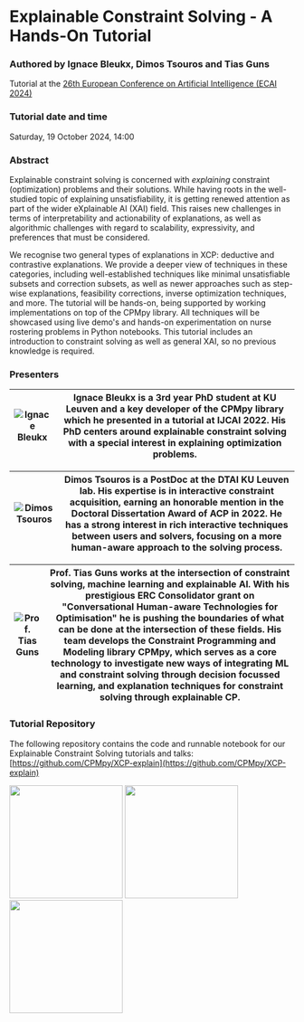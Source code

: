 # Explainable Constraint Solving - A Hands-On Tutorial

### Authored by Ignace Bleukx, Dimos Tsouros and Tias Guns

Tutorial at the [26th European Conference on Artificial Intelligence (ECAI 2024)](https://www.ecai2024.eu/)

### Tutorial date and time
Saturday, 19 October 2024, 14:00

### Abstract
Explainable constraint solving is concerned with *explaining* constraint (optimization) problems and their solutions. While having roots in the well-studied topic of explaining unsatisfiability, it is getting renewed attention as part of the wider eXplainable AI (XAI) field. 
This raises new challenges in terms of interpretability and actionability of explanations, as well as algorithmic challenges with regard to scalability, expressivity, and preferences that must be considered.

We recognise two general types of explanations in XCP: deductive and contrastive explanations. 
We provide a deeper view of techniques in these categories, including well-established techniques like minimal unsatisfiable subsets and correction subsets, as well as newer approaches such as step-wise explanations, feasibility corrections, inverse optimization techniques, and more. 
The tutorial will be hands-on, being supported by working implementations on top of the CPMpy library. 
All techniques will be showcased using live demo's and hands-on experimentation on nurse rostering problems in Python notebooks. 
This tutorial includes an introduction to constraint solving as well as general XAI, so no previous knowledge is required.

### Presenters

| ![Ignace Bleukx](https://cp2023.a4cp.org/images/speakers/ignace_cropped.jpg) | **Ignace Bleukx** is a 3rd year PhD student at KU Leuven and a key developer of the CPMpy library which he presented in a tutorial at IJCAI 2022. His PhD centers around explainable constraint solving with a special interest in explaining optimization problems. |
|:----------------------------------------------------------------------------:|--------------------------------------------------------------------------------------------------------------------------------------------------------------------------------------------------------------------------------------------------------------------|

| ![Dimos Tsouros](https://dimostsouros.github.io/images/picture_tsouros2.png) | **Dimos Tsouros** is a PostDoc at the DTAI KU Leuven lab. His expertise is in interactive constraint acquisition, earning an honorable mention in the Doctoral Dissertation Award of ACP in 2022. He has a strong interest in rich interactive techniques between users and solvers, focusing on a more human-aware approach to the solving process. |
|:----------------------------------------------------------------------------:|--------------------------------------------------------------------------------------------------------------------------------------------------------------------------------------------------------------------------------------------------------------------|

| ![Prof. Tias Guns](https://people.cs.kuleuven.be/~tias.guns/img/profile_erc_square.jpeg) | **Prof. Tias Guns** works at the intersection of constraint solving, machine learning and explainable AI. With his prestigious ERC Consolidator grant on "Conversational Human-aware Technologies for Optimisation" he is pushing the boundaries of what can be done at the intersection of these fields. His team develops the Constraint Programming and Modeling library CPMpy, which serves as a core technology to investigate new ways of integrating ML and constraint solving through decision focussed learning, and explanation techniques for constraint solving through explainable CP. |
|:----------------------------------------------------------------------------:|--------------------------------------------------------------------------------------------------------------------------------------------------------------------------------------------------------------------------------------------------------------------|


### Tutorial Repository
The following repository contains the code and runnable notebook for our Explainable Constraint Solving tutorials and talks: [https://github.com/CPMpy/XCP-explain](https://github.com/CPMpy/XCP-explain)


<p float="left">
  <img src="https://erc.europa.eu/sites/default/files/LOGO_ERC-FLAG_EU_.jpg" width="200" />
  <img src="https://people.cs.kuleuven.be/~tias.guns/chat-opt.png" width="200" />
  <img src="https://tuples.ai/wp-content/uploads/2022/12/logotuples.png" width="200" />
</p>